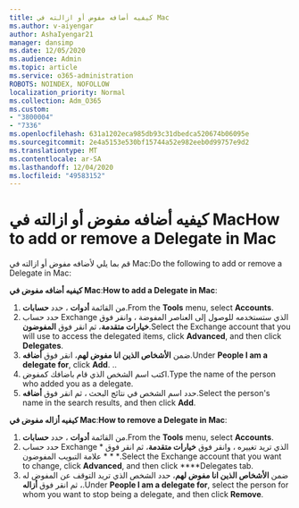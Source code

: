 ```yaml
---
title: كيفيه أضافه مفوض أو ازالته في Mac
ms.author: v-aiyengar
author: AshaIyengar21
manager: dansimp
ms.date: 12/05/2020
ms.audience: Admin
ms.topic: article
ms.service: o365-administration
ROBOTS: NOINDEX, NOFOLLOW
localization_priority: Normal
ms.collection: Adm_O365
ms.custom:
- "3800004"
- "7336"
ms.openlocfilehash: 631a1202eca985db93c31dbedca520674b06095e
ms.sourcegitcommit: 2e4a5153e530bf15744a52e982eeb0d99757e9d2
ms.translationtype: MT
ms.contentlocale: ar-SA
ms.lasthandoff: 12/04/2020
ms.locfileid: "49583152"
---
```

# <a name="how-to-add-or-remove-a-delegate-in-mac"></a><span data-ttu-id="e7e1a-102">كيفيه أضافه مفوض أو ازالته في Mac</span><span class="sxs-lookup"><span data-stu-id="e7e1a-102">How to add or remove a Delegate in Mac</span></span>

<span data-ttu-id="e7e1a-103">قم بما يلي لأضافه مفوض أو ازالته في Mac:</span><span class="sxs-lookup"><span data-stu-id="e7e1a-103">Do the following to add or remove a Delegate in Mac:</span></span>

<span data-ttu-id="e7e1a-104">**كيفيه أضافه مفوض في Mac**:</span><span class="sxs-lookup"><span data-stu-id="e7e1a-104">**How to add a Delegate in Mac**:</span></span>

1. <span data-ttu-id="e7e1a-105">من القائمة **أدوات** ، حدد **حسابات**.</span><span class="sxs-lookup"><span data-stu-id="e7e1a-105">From the **Tools** menu, select **Accounts**.</span></span>
1. <span data-ttu-id="e7e1a-106">حدد حساب Exchange الذي ستستخدمه للوصول إلى العناصر المفوضة ، وانقر فوق **خيارات متقدمة**، ثم انقر فوق **المفوضون**.</span><span class="sxs-lookup"><span data-stu-id="e7e1a-106">Select the Exchange account that you will use to access the delegated items, click **Advanced**, and then click **Delegates**.</span></span>
1. <span data-ttu-id="e7e1a-107">ضمن **الأشخاص الذين انا مفوض لهم**، انقر فوق **أضافه**.</span><span class="sxs-lookup"><span data-stu-id="e7e1a-107">Under **People I am a delegate for**, click **Add**.</span></span> <span data-ttu-id="e7e1a-108">.</span><span class="sxs-lookup"><span data-stu-id="e7e1a-108">.</span></span>
1. <span data-ttu-id="e7e1a-109">اكتب اسم الشخص الذي قام باضافك كمفوض.</span><span class="sxs-lookup"><span data-stu-id="e7e1a-109">Type the name of the person who added you as a delegate.</span></span>
1. <span data-ttu-id="e7e1a-110">حدد اسم الشخص في نتائج البحث ، ثم انقر فوق **أضافه**.</span><span class="sxs-lookup"><span data-stu-id="e7e1a-110">Select the person's name in the search results, and then click **Add**.</span></span>
 
<span data-ttu-id="e7e1a-111">**كيفيه أزاله مفوض في Mac**:</span><span class="sxs-lookup"><span data-stu-id="e7e1a-111">**How to remove a Delegate in Mac**:</span></span>

1. <span data-ttu-id="e7e1a-112">من القائمة **أدوات** ، حدد **حسابات**.</span><span class="sxs-lookup"><span data-stu-id="e7e1a-112">From the **Tools** menu, select **Accounts**.</span></span>
1. <span data-ttu-id="e7e1a-113">حدد حساب Exchange الذي تريد تغييره ، وانقر فوق **خيارات متقدمة**، ثم انقر فوق \* \* \* \* علامة التبويب المفوضون.</span><span class="sxs-lookup"><span data-stu-id="e7e1a-113">Select the Exchange account that you want to change, click **Advanced**, and then click \*\*\*\*Delegates tab.</span></span>
1. <span data-ttu-id="e7e1a-114">ضمن **الأشخاص الذين انا مفوض لهم**، حدد الشخص الذي تريد التوقف عن المفوض له ، ثم انقر فوق **أزاله**.</span><span class="sxs-lookup"><span data-stu-id="e7e1a-114">Under **People I am a delegate for**, select the person for whom you want to stop being a delegate, and then click **Remove**.</span></span>
